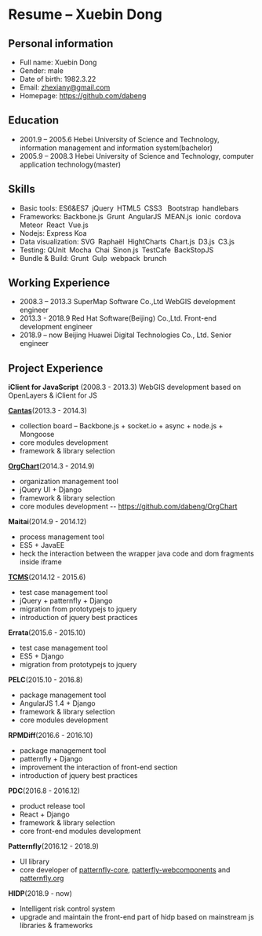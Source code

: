 # Resume – Xuebin Dong
## Personal information
- Full name: Xuebin Dong
- Gender: male
- Date of birth: 1982.3.22
- Email: zhexiany@gmail.com
- Homepage: https://github.com/dabeng

## Education
- 2001.9 – 2005.6 Hebei University of Science and Technology, information management and information system(bachelor)
- 2005.9 – 2008.3 Hebei University of Science and Technology, computer application technology(master)
## Skills
- Basic tools: ES6&ES7 jQuery HTML5 CSS3  Bootstrap handlebars
- Frameworks: Backbone.js Grunt AngularJS MEAN.js ionic cordova Meteor React Vue.js
- Nodejs: Express Koa
- Data visualization: SVG Raphaël HightCharts Chart.js D3.js C3.js
- Testing: QUnit Mocha Chai Sinon.js TestCafe BackStopJS
- Bundle & Build: Grunt Gulp webpack brunch
## Working Experience
- 2008.3 – 2013.3 SuperMap Software Co.,Ltd  WebGIS development engineer
- 2013.3 - 2018.9 Red Hat Software(Beijing) Co.,Ltd.  Front-end development engineer
- 2018.9 – now  Beijing Huawei Digital Technologies Co., Ltd.  Senior engineer
## Project Experience
**iClient for JavaScript** (2008.3 - 2013.3)
WebGIS development based on OpenLayers & iClient for JS

**[Cantas](https://github.com/onepiecejs/nodejs-cantas)**(2013.3 - 2014.3)
- collection board – Backbone.js + socket.io + async + node.js + Mongoose
- core modules development
- framework & library selection

**[OrgChart](https://codepen.io/collection/AWxGVb/)**(2014.3 - 2014.9)
- organization management tool
- jQuery UI + Django
- framework & library selection
- core modules development -- https://github.com/dabeng/OrgChart

**Maitai**(2014.9 - 2014.12)
- process management tool
- ES5 + JavaEE
- heck the interaction between the wrapper java code and dom fragments inside iframe

**[TCMS](https://github.com/Nitrate/Nitrate)**(2014.12 - 2015.6)
- test case management tool
- jQuery + patternfly + Django
- migration from prototypejs to jquery
- introduction of jquery best practices

**Errata**(2015.6 - 2015.10)
- test case management tool
- ES5 + Django
- migration from prototypejs to jquery

**PELC**(2015.10 - 2016.8)
- package management tool
- AngularJS 1.4 + Django
- framework & library selection
- core modules development

**RPMDiff**(2016.6 - 2016.10)
- package management tool
- patternfly + Django
- improvement the interaction of front-end section
- introduction of jquery best practices

**PDC**(2016.8 - 2016.12)
- product release tool
- React + Django
- framework & library selection
- core front-end modules development

**Patternfly**(2016.12 - 2018.9)
- UI library
- core developer of [patternfly-core](https://github.com/patternfly/patternfly), [patterfly-webcomponents](https://github.com/patternfly-webcomponents/patternfly-webcomponents) and [patternfly.org](https://patternfly.org/)

**HIDP**(2018.9 - now)
- Intelligent risk control system
- upgrade and maintain the front-end part of hidp based on mainstream js libraries & frameworks

